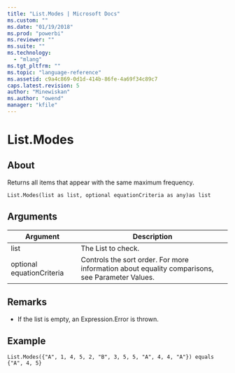 ```yaml
---
title: "List.Modes | Microsoft Docs"
ms.custom: ""
ms.date: "01/19/2018"
ms.prod: "powerbi"
ms.reviewer: ""
ms.suite: ""
ms.technology: 
  - "mlang"
ms.tgt_pltfrm: ""
ms.topic: "language-reference"
ms.assetid: c9a4c869-0d1d-414b-86fe-4a69f34c89c7
caps.latest.revision: 5
author: "Minewiskan"
ms.author: "owend"
manager: "kfile"
---
```

# List.Modes

  
## About  
Returns all items that appear with the same maximum frequency.  
  
```  
List.Modes(list as list, optional equationCriteria as any)as list  
```  
  
## Arguments  
  
|Argument|Description|  
|------------|---------------|  
|list|The List to check.|  
|optional equationCriteria|Controls the sort order. For more information about equality comparisons, see Parameter Values.|  
  
## <a name="__toc360789384"></a>Remarks  
  
-   If the list is empty, an Expression.Error is thrown.  
  
## <a name="__goback"></a>Example  
  
```  
List.Modes({"A", 1, 4, 5, 2, "B", 3, 5, 5, "A", 4, 4, "A"}) equals {"A", 4, 5}  
```  
